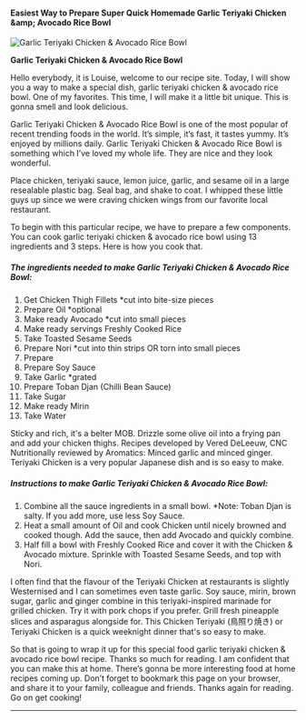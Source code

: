             

#### Easiest Way to Prepare Super Quick Homemade Garlic Teriyaki Chicken &amp;amp; Avocado Rice Bowl

![Garlic Teriyaki Chicken &amp; Avocado Rice Bowl](https://img-global.cpcdn.com/recipes/871625b1bb9e07d1/751x532cq70/garlic-teriyaki-chicken-avocado-rice-bowl-recipe-main-photo.jpg)

**Garlic Teriyaki Chicken &amp; Avocado Rice Bowl**

Hello everybody, it is Louise, welcome to our recipe site. Today, I will show you a way to make a special dish, garlic teriyaki chicken & avocado rice bowl. One of my favorites. This time, I will make it a little bit unique. This is gonna smell and look delicious.

Garlic Teriyaki Chicken & Avocado Rice Bowl is one of the most popular of recent trending foods in the world. It’s simple, it’s fast, it tastes yummy. It’s enjoyed by millions daily. Garlic Teriyaki Chicken & Avocado Rice Bowl is something which I’ve loved my whole life. They are nice and they look wonderful.

Place chicken, teriyaki sauce, lemon juice, garlic, and sesame oil in a large resealable plastic bag. Seal bag, and shake to coat. I whipped these little guys up since we were craving chicken wings from our favorite local restaurant.

To begin with this particular recipe, we have to prepare a few components. You can cook garlic teriyaki chicken & avocado rice bowl using 13 ingredients and 3 steps. Here is how you cook that.

##### The ingredients needed to make Garlic Teriyaki Chicken & Avocado Rice Bowl:

1.  Get Chicken Thigh Fillets \*cut into bite-size pieces
2.  Prepare Oil \*optional
3.  Make ready Avocado \*cut into small pieces
4.  Make ready servings Freshly Cooked Rice
5.  Take Toasted Sesame Seeds
6.  Prepare Nori \*cut into thin strips OR torn into small pieces
7.  Prepare <Sauce>
8.  Prepare Soy Sauce
9.  Take Garlic \*grated
10.  Prepare Toban Djan (Chilli Bean Sauce)
11.  Take Sugar
12.  Make ready Mirin
13.  Take Water

Sticky and rich, it's a belter MOB. Drizzle some olive oil into a frying pan and add your chicken thighs. Recipes developed by Vered DeLeeuw, CNC Nutritionally reviewed by Aromatics: Minced garlic and minced ginger. Teriyaki Chicken is a very popular Japanese dish and is so easy to make.

##### Instructions to make Garlic Teriyaki Chicken & Avocado Rice Bowl:

1.  Combine all the sauce ingredients in a small bowl. \*Note: Toban Djan is salty. If you add more, use less Soy Sauce.
2.  Heat a small amount of Oil and cook Chicken until nicely browned and cooked though. Add the sauce, then add Avocado and quickly combine.
3.  Half fill a bowl with Freshly Cooked Rice and cover it with the Chicken & Avocado mixture. Sprinkle with Toasted Sesame Seeds, and top with Nori.

I often find that the flavour of the Teriyaki Chicken at restaurants is slightly Westernised and I can sometimes even taste garlic. Soy sauce, mirin, brown sugar, garlic and ginger combine in this teriyaki-inspired marinade for grilled chicken. Try it with pork chops if you prefer. Grill fresh pineapple slices and asparagus alongside for. This Chicken Teriyaki (鳥照り焼き) or Teriyaki Chicken is a quick weeknight dinner that's so easy to make.

So that is going to wrap it up for this special food garlic teriyaki chicken & avocado rice bowl recipe. Thanks so much for reading. I am confident that you can make this at home. There’s gonna be more interesting food at home recipes coming up. Don’t forget to bookmark this page on your browser, and share it to your family, colleague and friends. Thanks again for reading. Go on get cooking!

* * *